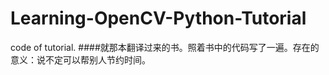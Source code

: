 # Learning-OpenCV-Python-Tutorial

code of <OpenCV-Python> tutorial.
####就那本翻译过来的书。照着书中的代码写了一遍。存在的意义：说不定可以帮别人节约时间。
